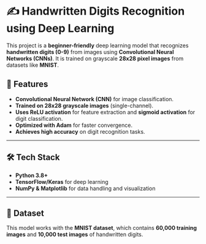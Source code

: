 # ✍️ Handwritten Digits Recognition using Deep Learning

This project is a **beginner-friendly** deep learning model that recognizes **handwritten digits (0-9)** from images using **Convolutional Neural Networks (CNNs)**. It is trained on grayscale **28x28 pixel images** from datasets like **MNIST**.

## 📌 Features

- **Convolutional Neural Network (CNN)** for image classification.
- **Trained on 28x28 grayscale images** (single-channel).
- **Uses ReLU activation** for feature extraction and **sigmoid activation** for digit classification.
- **Optimized with Adam** for faster convergence.
- **Achieves high accuracy** on digit recognition tasks.

---

## 🛠️ Tech Stack  

- **Python 3.8+**  
- **TensorFlow/Keras** for deep learning  
- **NumPy & Matplotlib** for data handling and visualization  

---

## 📂 Dataset  

This model works with the **MNIST dataset**, which contains **60,000 training images** and **10,000 test images** of handwritten digits.
